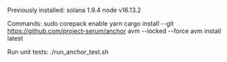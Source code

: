 Previously installed:
    solana 1.9.4
    node v16.13.2

Commands:
    sudo corepack enable
    yarn
    cargo install --git https://github.com/project-serum/anchor avm --locked --force
    avm install latest

Run unit tests:
    ./run_anchor_test.sh
    